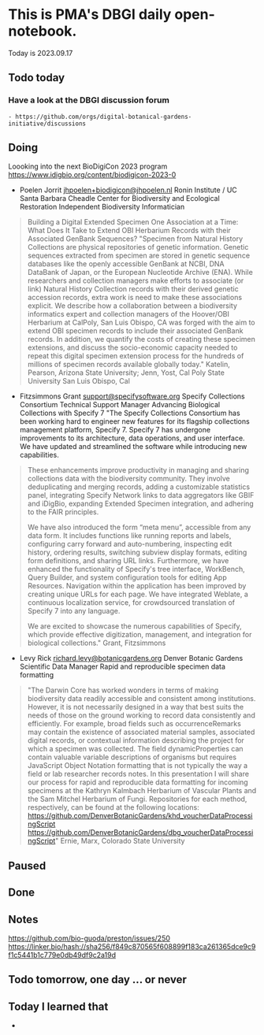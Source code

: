 

# This is PMA's DBGI daily open-notebook.

Today is 2023.09.17

## Todo today

### Have a look at the DBGI discussion forum
    - https://github.com/orgs/digital-botanical-gardens-initiative/discussions
###
###

## Doing

Loooking into the next BioDigiCon 2023 program
https://www.idigbio.org/content/biodigicon-2023-0



- Poelen	Jorrit 	jhpoelen+biodigicon@jhpoelen.nl	Ronin Institute / UC Santa Barbara Cheadle Center for Biodiversity and Ecological Restoration	Independent Biodiversity Informatician

> Building a Digital Extended Specimen One Association at a Time: What Does It Take to Extend OBI Herbarium Records with their Associated GenBank Sequences?	"Specimen from Natural History Collections are physical repositories of genetic information. Genetic sequences extracted from specimen are stored in genetic sequence databases like the openly accessible GenBank at NCBI, DNA DataBank of Japan, or the European Nucleotide Archive (ENA). While researchers and collection managers make efforts to associate (or link) Natural History Collection records with their derived genetic accession records, extra work is need to make these associations explicit. We describe how a collaboration between a biodiversity informatics expert and collection managers of the Hoover/OBI Herbarium at CalPoly, San Luis Obispo, CA was forged with the aim to extend OBI specimen records to include their associated GenBank records. In addition, we quantify the costs of creating these specimen extensions, and discuss the socio-economic capacity needed to repeat this digital specimen extension process for the hundreds of millions of specimen records available globally today."	Katelin, Pearson, Arizona State University; Jenn, Yost,  Cal Poly State University San Luis Obispo, Cal

- Fitzsimmons 	Grant 	support@specifysoftware.org	Specify Collections Consortium	Technical Support Manager	Advancing Biological Collections with Specify 7	"The Specify Collections Consortium has been working hard to engineer new features for its flagship collections management platform, Specify 7. Specify 7 has undergone improvements to its architecture, data operations, and user interface. We have updated and streamlined the software while introducing new capabilities.

> These enhancements improve productivity in managing and sharing collections data with the biodiversity community. They involve deduplicating and merging records, adding a customizable statistics panel, integrating Specify Network links to data aggregators like GBIF and iDigBio, expanding Extended Specimen integration, and adhering to the FAIR principles.
> 
> We have also introduced the form “meta menu”, accessible from any data form. It includes functions like running reports and labels, configuring carry forward and auto-numbering, inspecting edit history, ordering results, switching subview display formats, editing form definitions, and sharing URL links. Furthermore, we have enhanced the functionality of Specify's tree interface, WorkBench, Query Builder, and system configuration tools for editing App Resources. Navigation within the application has been improved by creating unique URLs for each page. We have integrated Weblate, a continuous localization service, for crowdsourced translation of Specify 7 into any language.
> 
> We are excited to showcase the numerous capabilities of Specify, which provide effective digitization, management, and integration for biological collections."	Grant, Fitzsimmons
> 

- Levy 	Rick	richard.levy@botanicgardens.org	Denver Botanic Gardens	Scientific Data Manager	Rapid and reproducible specimen data formatting	

> "The Darwin Core has worked wonders in terms of making biodiversity data readily accessible and consistent among institutions. However, it is not necessarily designed in a way that best suits the needs of those on the ground working to record data consistently and efficiently. For example, broad fields such as occurrenceRemarks may contain the existence of associated material samples, associated digital records, or contextual information describing the project for which a specimen was collected. The field dynamicProperties can contain valuable variable descriptions of organisms but requires JavaScript Object Notation formatting that is not typically the way a field or lab researcher records notes. In this presentation I will share our process for rapid and reproducible data formatting for incoming specimens at the Kathryn Kalmbach Herbarium of Vascular Plants and the Sam Mitchel Herbarium of Fungi. Repositories for each method, respectively, can be found at the following locations:
> https://github.com/DenverBotanicGardens/khd_voucherDataProcessingScript
> https://github.com/DenverBotanicGardens/dbg_voucherDataProcessingScript"	Ernie, Marx, Colorado State University


## Paused

## Done

## Notes

https://github.com/bio-guoda/preston/issues/250
https://linker.bio/hash://sha256/f849c870565f608899f183ca261365dce9c9f1c5441b1c779e0db49df9c2a19d


## Todo tomorrow, one day ... or never

###
###
###


## Today I learned that

-